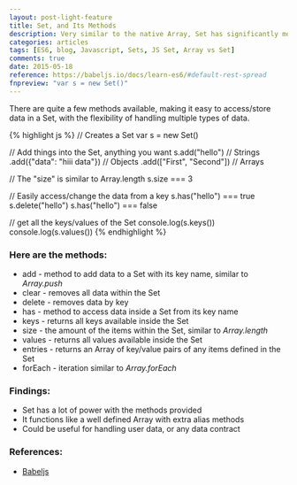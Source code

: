 ```yaml
---
layout: post-light-feature
title: Set, and Its Methods
description: Very similar to the native Array, Set has significantly more support for helpful methods.
categories: articles
tags: [ES6, blog, Javascript, Sets, JS Set, Array vs Set]
comments: true
date: 2015-05-18
reference: https://babeljs.io/docs/learn-es6/#default-rest-spread
fnpreview: "var s = new Set()"
---
```


There are quite a few methods available, making it easy to access/store data in a Set, with the flexibility of handling multiple types of data.

{% highlight js %}
// Creates a Set
var s = new Set()

// Add things into the Set, anything you want
s.add("hello") // Strings
 .add({"data": "hiii data"}) // Objects
 .add(["First", "Second"]) // Arrays

// The "size" is similar to Array.length
s.size === 3

// Easily access/change the data from a key
s.has("hello") === true
s.delete("hello")
s.has("hello") === false

// get all the keys/values of the Set
console.log(s.keys())
console.log(s.values())
{% endhighlight %}



### Here are the methods: 

* add - method to add data to a Set with its key name, similar to *Array.push*
* clear - removes all data within the Set
* delete - removes data by key
* has - method to access data inside a Set from its key name
* keys - returns all keys available inside the Set
* size - the amount of the items within the Set, similar to *Array.length*
* values - returns all values available inside the Set
* entries - returns an Array of key/value pairs of any items defined in the Set
* forEach - iteration similar to *Array.forEach*

### Findings:

* Set has  a lot of power with the methods provided
* It functions like a well defined Array with extra alias methods
* Could be useful for handling user data, or any data contract

### References:

* [Babeljs](https://babeljs.io/docs/learn-es6/#default-rest-spread)